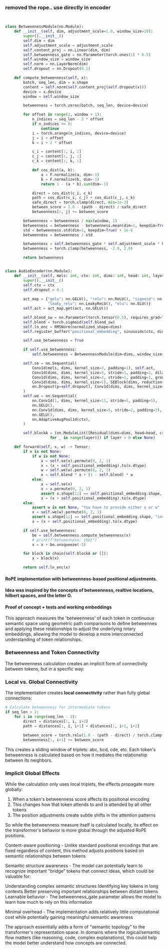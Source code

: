### removed the rope.. use directly in encoder

```python


class BetweennessModule(nn.Module): 
    def __init__(self, dim, adjustment_scale=1.0, window_size=10):
        super().__init__()
        self.dim = dim
        self.adjustment_scale = adjustment_scale
        self.content_proj = nn.Linear(dim, dim)
        self.betweenness_gate = nn.Parameter(torch.ones(1) * 0.5)
        self.window_size = window_size
        self.norm = nn.LayerNorm(dim)
        self.dropout = nn.Dropout(0.1)

    def compute_betweenness(self, x):
        batch, seq_len, dim = x.shape
        content = self.norm(self.content_proj(self.dropout(x)))
        device = x.device
        window = self.window_size

        betweenness = torch.zeros(batch, seq_len, device=device)

        for offset in range(1, window + 1):
            n_indices = seq_len - 2 * offset
            if n_indices <= 0:
                continue
            i = torch.arange(n_indices, device=device)
            j = i + offset
            k = i + 2 * offset

            c_i = content[:, i, :]
            c_j = content[:, j, :]
            c_k = content[:, k, :]

            def cos_dist(a, b):
                a = F.normalize(a, dim=-1)
                b = F.normalize(b, dim=-1)
                return 1 - (a * b).sum(dim=-1)

            direct = cos_dist(c_i, c_k)
            path = cos_dist(c_i, c_j) + cos_dist(c_j, c_k)
            safe_direct = torch.clamp(direct, min=1e-3)
            between_score = 1.0 - (path - direct) / safe_direct
            betweenness[:, j] += between_score

        betweenness = betweenness / max(window, 1)
        betweenness = betweenness - betweenness.mean(dim=1, keepdim=True)
        std = betweenness.std(dim=1, keepdim=True) + 1e-6
        betweenness = betweenness / std

        betweenness = self.betweenness_gate * self.adjustment_scale * betweenness
        betweenness = torch.clamp(betweenness, -2.0, 2.0)

        return betweenness


class AudioEncoder(nn.Module):
    def __init__(self, mels: int, ctx: int, dims: int, head: int, layer, act: str = "relu"):
        super().__init__()
        self.ctx = ctx
        self.dropout = 0.1
        
        act_map = {"gelu": nn.GELU(), "relu": nn.ReLU(), "sigmoid": nn.Sigmoid(), "tanh": nn.Tanh(),
                   "leaky_relu": nn.LeakyReLU(), "elu": nn.ELU()}
        self.act = act_map.get(act, nn.GELU())

        self.blend_sw = nn.Parameter(torch.tensor(0.5), requires_grad=True)
        self.blend = torch.sigmoid(self.blend_sw)
        self.ln_enc = RMSNorm(normalized_shape=dims)
        self.register_buffer("positional_embedding", sinusoids(ctx, dims))

        self.use_betweenness = True  

        if self.use_betweenness:
            self.betweenness = BetweennessModule(dim=dims, window_size=10)

        self.se = nn.Sequential(
            Conv1d(mels, dims, kernel_size=3, padding=1), self.act,
            Conv1d(dims, dims, kernel_size=3, stride=1, padding=2, dilation=2),
            Conv1d(dims, dims, kernel_size=3, stride=1, padding=1, groups=dims),
            Conv1d(dims, dims, kernel_size=1), SEBlock(dims, reduction=16), self.act,
            nn.Dropout(p=self.dropout), Conv1d(dims, dims, kernel_size=3, stride=1, padding=1)
        )
        self.we = nn.Sequential(
            nn.Conv1d(1, dims, kernel_size=11, stride=5, padding=5),
            nn.GELU(),
            nn.Conv1d(dims, dims, kernel_size=5, stride=2, padding=2),
            nn.GELU(),
            nn.AdaptiveAvgPool1d(ctx),
        )

        self.blockA = (nn.ModuleList([Residual(dims=dims, head=head, cross_attention=False, act="relu")
                    for _ in range(layer)]) if layer > 0 else None)

    def forward(self, x, w) -> Tensor:
        if x is not None:
            if w is not None:
                x = self.se(x).permute(0, 2, 1)
                x = (x + self.positional_embedding).to(x.dtype)
                w = self.we(w).permute(0, 2, 1)
                x = self.blend * x + (1 - self.blend) * w
            else:
                x = self.se(x)
                x = x.permute(0, 2, 1)
                assert x.shape[1:] == self.positional_embedding.shape, "incorrect audio shape"
                x = (x + self.positional_embedding).to(x.dtype)
        else:
            assert w is not None, "You have to provide either x or w"
            x = self.we(w).permute(0, 2, 1)
            assert x.shape[1:] == self.positional_embedding.shape, "incorrect audio shape"
            x = (x + self.positional_embedding).to(x.dtype)

        if self.use_betweenness:
            be = self.betweenness.compute_betweenness(x)
            # print(f"betweenness: {be}")
            x = x + be.unsqueeze(-1) 

        for block in chain(self.blockA or []):
            x = block(x)

        return self.ln_enc(x)

```

#### RoPE implementation with betweenness-based positional adjustments. 
#### Idea was inspired by the concepts of betweenness, realtive locations, hilbert spaces, and the letter O.

#### Proof of concept + tests and working embeddings 
  
  This approach measures the 'betweenness' of each token in continuous semantic space using geometric path comparisons to define betweennes
  and applying these relationships to adjust the underlying rotary embeddings, allowing the model to  develop a more interconnected understanding of token 
  relationships.

### Betweenness and Token Connectivity

The betweenness calculation creates an implicit form of connectivity between tokens, but in a specific way:

### Local vs. Global Connectivity

The implementation creates **local connectivity** rather than fully global connections:

```python
# Calculate betweenness for intermediate tokens
if seq_len > 2:
    for i in range(seq_len - 2):
        direct = distances[:, i, i+2]
        path = distances[:, i, i+1] + distances[:, i+1, i+2]
        
        between_score = torch.relu(1.0 - (path - direct) / torch.clamp(direct, min=1e-6))
        betweenness[:, i+1] += between_score
```

This creates a sliding window of triplets: abc, bcd, cde, etc. Each token's betweenness is calculated based on how it mediates the relationship between its neighbors.

### Implicit Global Effects

While the calculation only uses local triplets, the effects propagate more globally:

1. When a token's betweenness score affects its positional encoding
2. This changes how that token attends to and is attended by all other tokens
3. The position adjustments create subtle shifts in the attention patterns

So while the betweenness measure itself is calculated locally, its effect on the transformer's behavior is more global through the adjusted RoPE positions.

Content-aware positioning - Unlike standard positional encodings that are fixed regardless of content, this method adjusts positions based on semantic relationships between tokens

Semantic structure awareness - The model can potentially learn to recognize important "bridge" tokens that connect ideas, which could be valuable for:

Understanding complex semantic structures
Identifying key tokens in long contexts
Better preserving important relationships between distant tokens
Learnable behavior - The betweenness_gate parameter allows the model to learn how much to rely on this information

Minimal overhead - The implementation adds relatively little computational cost while potentially gaining meaningful semantic awareness

The approach essentially adds a form of "semantic topology" to the transformer's representation space. In domains where the logical/semantic flow matters (like reasoning, code, complex explanations), this could help the model better understand how concepts are connected.


